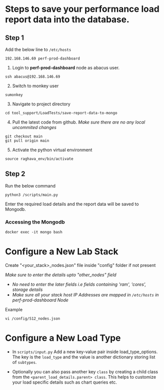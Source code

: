 # Steps to save your performance load report data into the database.

## Step 1 
  Add the below line to ``` /etc/hosts ```
 ```
 192.168.146.69 perf-prod-dashboard
 ```
1. Login to **perf-prod-dashboard** node as abacus user.
 ```
 ssh abacus@192.168.146.69
 ```
2. Switch to monkey user
 ```
 sumonkey
 ```
3. Navigate to project directory
```
cd tool_support/LoadTests/save-report-data-to-mongo
```
4. Pull the latest code from github.
*Make sure there are no any local uncommited changes*
```
git checkout main
git pull origin main
```
5. Activate the python virtual environment
```
source raghava_env/bin/activate
```
## Step 2
Run the below command
```
python3 /scripts/main.py
```
Enter the required load details and the report data will be saved to Mongodb.

### Accessing the Mongodb
```
docker exec -it mongo bash 
```

# Configure a New Lab Stack

Create "<your_stack>_nodes.json" file inside "config" folder if not present 

*Make sure to enter the details upto "other_nodes" field*
-  *No need to enter the later fields i.e fields containing 'ram', 'cores', storage details*
-  *Make sure all your stack host IP Addresses are mapped in ```/etc/hosts``` in perf-prod-dashboard Node*

Example
```
vi /config/S12_nodes.json
```



# Configure a New Load Type

-  In ```scripts/input.py```  Add a new key-value pair inside load_type_options. The key is the ```load_type``` and the value is another dictionary storing list of ```subtypes```.
   
-  Optionally you can also pass another key ```class``` by creating a child class from the ```<parent_load_details.parent> class```. This helps to customize your load specific details such as chart queries etc.
